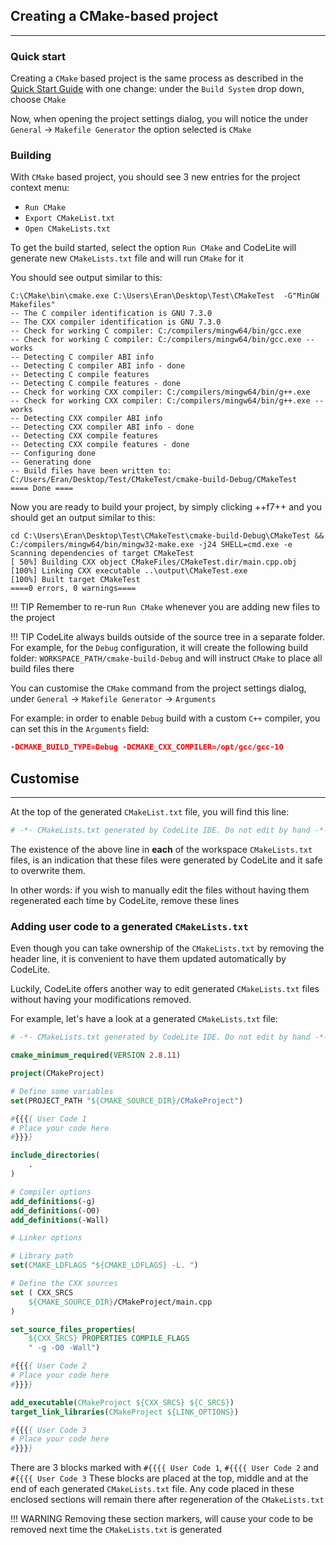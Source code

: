 ## Creating a CMake-based project
---

### Quick start

Creating a `CMake` based project is the same process as described in the [Quick Start Guide](../hello_world.md#hello-world-program)
with one change: under the `Build System` drop down, choose `CMake`

Now, when opening the project settings dialog, you will notice the under `General` &#8594; `Makefile Generator` the option selected is `CMake`

### Building

With `CMake` based project, you should see 3 new entries for the project context menu:

- `Run CMake`
- `Export CMakeList.txt`
- `Open CMakeLists.txt`

To get the build started, select the option `Run CMake` and CodeLite will generate new `CMakeLists.txt` file and will run `CMake` for it

You should see output similar to this:

```batch
C:\CMake\bin\cmake.exe C:\Users\Eran\Desktop\Test\CMakeTest  -G"MinGW Makefiles"
-- The C compiler identification is GNU 7.3.0
-- The CXX compiler identification is GNU 7.3.0
-- Check for working C compiler: C:/compilers/mingw64/bin/gcc.exe
-- Check for working C compiler: C:/compilers/mingw64/bin/gcc.exe -- works
-- Detecting C compiler ABI info
-- Detecting C compiler ABI info - done
-- Detecting C compile features
-- Detecting C compile features - done
-- Check for working CXX compiler: C:/compilers/mingw64/bin/g++.exe
-- Check for working CXX compiler: C:/compilers/mingw64/bin/g++.exe -- works
-- Detecting CXX compiler ABI info
-- Detecting CXX compiler ABI info - done
-- Detecting CXX compile features
-- Detecting CXX compile features - done
-- Configuring done
-- Generating done
-- Build files have been written to: C:/Users/Eran/Desktop/Test/CMakeTest/cmake-build-Debug/CMakeTest
==== Done ====
```

Now you are ready to build your project, by simply clicking ++f7++
and you should get an output similar to this:

```batch
cd C:\Users\Eran\Desktop\Test\CMakeTest\cmake-build-Debug\CMakeTest && C:/compilers/mingw64/bin/mingw32-make.exe -j24 SHELL=cmd.exe -e
Scanning dependencies of target CMakeTest
[ 50%] Building CXX object CMakeFiles/CMakeTest.dir/main.cpp.obj
[100%] Linking CXX executable ..\output\CMakeTest.exe
[100%] Built target CMakeTest
====0 errors, 0 warnings====
```

!!! TIP
    Remember to re-run `Run CMake` whenever you are adding new files to the project


!!! TIP
    CodeLite always builds outside of the source tree in a separate folder.
    For example, for the `Debug` configuration, it will create the following build folder:
    `WORKSPACE_PATH/cmake-build-Debug` and will instruct `CMake` to place all build files there


You can customise the `CMake` command from the project settings dialog, under `General` &#8594; `Makefile Generator` &#8594; `Arguments`

For example: in order to enable `Debug` build with a custom `C++` compiler, you can set this in the `Arguments` field:

```cmake
-DCMAKE_BUILD_TYPE=Debug -DCMAKE_CXX_COMPILER=/opt/gcc/gcc-10
```

## Customise
---

At the top of the generated `CMakeList.txt` file, you will find this line:

```cmake
# -*- CMakeLists.txt generated by CodeLite IDE. Do not edit by hand -*-
```

The existence of the above line in **each** of the workspace `CMakeLists.txt` files, is an indication that these files
were generated by CodeLite and it safe to overwrite them.

In other words: if you wish to manually edit the files without having them regenerated each time by CodeLite, remove these lines


### Adding user code to a generated `CMakeLists.txt`

Even though you can take ownership of the `CMakeLists.txt` by removing the header line, it is convenient to have them
updated automatically by CodeLite.

Luckily, CodeLite offers another way to edit generated `CMakeLists.txt` files without having your modifications removed.

For example, let's have a look at a generated `CMakeLists.txt` file:


```cmake
# -*- CMakeLists.txt generated by CodeLite IDE. Do not edit by hand -*-

cmake_minimum_required(VERSION 2.8.11)

project(CMakeProject)

# Define some variables
set(PROJECT_PATH "${CMAKE_SOURCE_DIR}/CMakeProject")

#{{{{ User Code 1
# Place your code here
#}}}}

include_directories(
    .
)

# Compiler options
add_definitions(-g)
add_definitions(-O0)
add_definitions(-Wall)

# Linker options

# Library path
set(CMAKE_LDFLAGS "${CMAKE_LDFLAGS} -L. ")

# Define the CXX sources
set ( CXX_SRCS
    ${CMAKE_SOURCE_DIR}/CMakeProject/main.cpp
)

set_source_files_properties(
    ${CXX_SRCS} PROPERTIES COMPILE_FLAGS
    " -g -O0 -Wall")

#{{{{ User Code 2
# Place your code here
#}}}}

add_executable(CMakeProject ${CXX_SRCS} ${C_SRCS})
target_link_libraries(CMakeProject ${LINK_OPTIONS})

#{{{{ User Code 3
# Place your code here
#}}}}
```

There are 3 blocks marked with `#{{{{ User Code 1`, `#{{{{ User Code 2` and `#{{{{ User Code 3` These blocks are placed at the top,
middle and at the end of each generated `CMakeLists.txt` file.
Any code placed in these enclosed sections will remain there after regeneration of the `CMakeLists.txt`

!!! WARNING
    Removing these section markers, will cause your code to be removed next time the `CMakeLists.txt` is generated